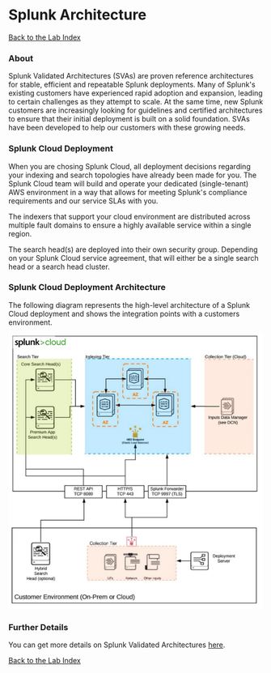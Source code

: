 # Splunk Architecture
  
[Back to the Lab Index](../README.md#get-shirt-hot-with-splunk)
  
### About
Splunk Validated Architectures (SVAs) are proven reference architectures for stable, efficient and repeatable Splunk deployments. Many of Splunk's existing customers have experienced rapid adoption and expansion, leading to certain challenges as they attempt to scale. At the same time, new Splunk customers are increasingly looking for guidelines and certified architectures to ensure that their initial deployment is built on a solid foundation. SVAs have been developed to help our customers with these growing needs.  
  
### Splunk Cloud Deployment
When you are chosing Splunk Cloud, all deployment decisions regarding your indexing and search topologies have already been made for you. The Splunk Cloud team will build and operate your dedicated (single-tenant) AWS environment in a way that allows for meeting Splunk's compliance
requirements and our service SLAs with you.   
  
The indexers that support your cloud environment are distributed across multiple fault domains to ensure a
highly available service within a single region.  
  
The search head(s) are deployed into their own security group. Depending on your Splunk Cloud service agreement, that will either be a single search head or a search head cluster.  
  
### Splunk Cloud Deployment Architecture
The following diagram represents the high-level architecture of a Splunk Cloud deployment and shows the integration points with a customers environment.  
  
![Cloud Architecture](/images/architecture/cloudarchitecture.png)
  
### Further Details
You can get more details on Splunk Validated Architectures [here](https://www.splunk.com/pdfs/technical-briefs/splunk-validated-architectures.pdf).
  
[Back to the Lab Index](../README.md#get-shirt-hot-with-splunk)
  
